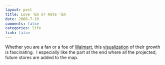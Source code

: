```yaml
--- 
layout: post
title: Love 'Em or Hate 'Em
date: 2008-7-10
comments: false
categories: life
link: false
---
```

Whether you are a fan or a foe of <a title="Walmart" href="http://www.walmart.com/">Walmart</a>, this <a title="Watching the Growth of Walmart" href="http://projects.flowingdata.com/walmart/">visualization</a> of their growth is fascinating.  I especially like the part at the end where all the projected, future stores are added to the map.
